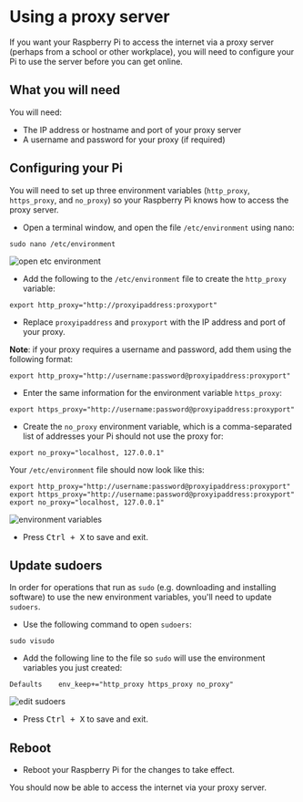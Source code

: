 # Using a proxy server

If you want your Raspberry Pi to access the internet via a proxy server (perhaps from a school or other workplace), you will need to configure your Pi to use the server before you can get online.

## What you will need

You will need:

+ The IP address or hostname and port of your proxy server
+ A username and password for your proxy (if required)

## Configuring your Pi

You will need to set up three environment variables (`http_proxy`, `https_proxy`, and `no_proxy`) so your Raspberry Pi knows how to access the proxy server.

+ Open a terminal window, and open the file `/etc/environment` using nano:

```
sudo nano /etc/environment
```

![open etc environment](../images/proxy-open-environment.png)

+ Add the following to the `/etc/environment` file to create the `http_proxy` variable:

```
export http_proxy="http://proxyipaddress:proxyport"
```

+ Replace `proxyipaddress` and `proxyport` with the IP address and port of your proxy.

**Note**: if your proxy requires a username and password, add them using the following format:

```
export http_proxy="http://username:password@proxyipaddress:proxyport"
```

+ Enter the same information for the environment variable `https_proxy`:

```
export https_proxy="http://username:password@proxyipaddress:proxyport"
```
+ Create the `no_proxy` environment variable, which is a comma-separated list of addresses your Pi should not use the proxy for:

```
export no_proxy="localhost, 127.0.0.1"
```

Your `/etc/environment` file should now look like this:

```
export http_proxy="http://username:password@proxyipaddress:proxyport"
export https_proxy="http://username:password@proxyipaddress:proxyport"
export no_proxy="localhost, 127.0.0.1"
```

![environment variables](../images/proxy-environment-variables.png)

+ Press <kbd>Ctrl + X</kbd> to save and exit.

## Update sudoers 

In order for operations that run as `sudo` (e.g. downloading and installing software) to use the new environment variables, you'll need to update `sudoers`.

+ Use the following command to open `sudoers`:

```
sudo visudo
```

+ Add the following line to the file so `sudo` will use the environment variables you just created:

```
Defaults	env_keep+="http_proxy https_proxy no_proxy"
```

![edit sudoers](../images/proxy-edit-sudoers.png)

+ Press <kbd>Ctrl + X</kbd> to save and exit.

## Reboot

+ Reboot your Raspberry Pi for the changes to take effect.

You should now be able to access the internet via your proxy server.
